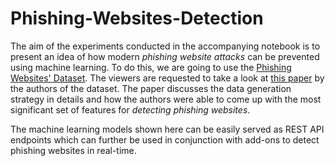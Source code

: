 # Phishing-Websites-Detection


The aim of the experiments conducted in the accompanying notebook is to present an idea of how modern _phishing website attacks_ can be prevented using machine learning. To do this, we are going to use the [Phishing Websites' Dataset](https://archive.ics.uci.edu/ml/datasets/phishing+websites). The viewers are requested to take a look at [this paper](https://archive.ics.uci.edu/ml/machine-learning-databases/00327/Phishing%20Websites%20Features.docx) by the authors of the dataset. The paper discusses the data generation strategy in details and how the authors were able to come up with the most significant set of features for _detecting phishing websites_. 

The machine learning models shown here can be easily served as REST API endpoints which can further be used in conjunction with add-ons to detect phishing websites in real-time. 

